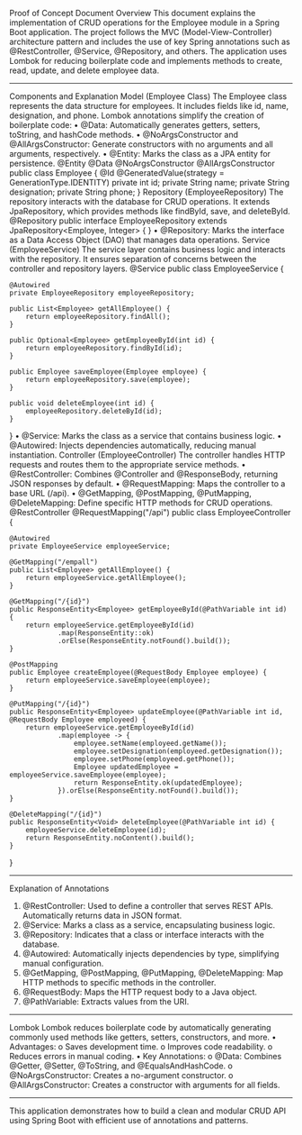 Proof of Concept Document
Overview This document explains the implementation of CRUD operations for the Employee module in a Spring Boot application. The project follows the MVC (Model-View-Controller) architecture pattern and includes the use of key Spring annotations such as @RestController, @Service, @Repository, and others. The application uses Lombok for reducing boilerplate code and implements methods to create, read, update, and delete employee data.
________________________________________
Components and Explanation
Model (Employee Class)
The Employee class represents the data structure for employees. It includes fields like id, name, designation, and phone. Lombok annotations simplify the creation of boilerplate code:
•	@Data: Automatically generates getters, setters, toString, and hashCode methods.
•	@NoArgsConstructor and @AllArgsConstructor: Generate constructors with no arguments and all arguments, respectively.
•	@Entity: Marks the class as a JPA entity for persistence.
@Entity
@Data
@NoArgsConstructor
@AllArgsConstructor
public class Employee {
    @Id
    @GeneratedValue(strategy = GenerationType.IDENTITY)
    private int id;
    private String name;
    private String designation;
    private String phone;
}
Repository (EmployeeRepository)
The repository interacts with the database for CRUD operations. It extends JpaRepository, which provides methods like findById, save, and deleteById.
@Repository
public interface EmployeeRepository extends JpaRepository<Employee, Integer> {
}
•	@Repository: Marks the interface as a Data Access Object (DAO) that manages data operations.
Service (EmployeeService)
The service layer contains business logic and interacts with the repository. It ensures separation of concerns between the controller and repository layers.
@Service
public class EmployeeService {

    @Autowired
    private EmployeeRepository employeeRepository;

    public List<Employee> getAllEmployee() {
        return employeeRepository.findAll();
    }

    public Optional<Employee> getEmployeeById(int id) {
        return employeeRepository.findById(id);
    }

    public Employee saveEmployee(Employee employee) {
        return employeeRepository.save(employee);
    }

    public void deleteEmployee(int id) {
        employeeRepository.deleteById(id);
    }
}
•	@Service: Marks the class as a service that contains business logic.
•	@Autowired: Injects dependencies automatically, reducing manual instantiation.
Controller (EmployeeController)
The controller handles HTTP requests and routes them to the appropriate service methods.
•	@RestController: Combines @Controller and @ResponseBody, returning JSON responses by default.
•	@RequestMapping: Maps the controller to a base URL (/api).
•	@GetMapping, @PostMapping, @PutMapping, @DeleteMapping: Define specific HTTP methods for CRUD operations.
@RestController
@RequestMapping("/api")
public class EmployeeController {

    @Autowired
    private EmployeeService employeeService;

    @GetMapping("/empall")
    public List<Employee> getAllEmployee() {
        return employeeService.getAllEmployee();
    }

    @GetMapping("/{id}")
    public ResponseEntity<Employee> getEmployeeById(@PathVariable int id) {
        return employeeService.getEmployeeById(id)
                .map(ResponseEntity::ok)
                .orElse(ResponseEntity.notFound().build());
    }

    @PostMapping
    public Employee createEmployee(@RequestBody Employee employee) {
        return employeeService.saveEmployee(employee);
    }

    @PutMapping("/{id}")
    public ResponseEntity<Employee> updateEmployee(@PathVariable int id, @RequestBody Employee employeed) {
        return employeeService.getEmployeeById(id)
                .map(employee -> {
                    employee.setName(employeed.getName());
                    employee.setDesignation(employeed.getDesignation());
                    employee.setPhone(employeed.getPhone());
                    Employee updatedEmployee = employeeService.saveEmployee(employee);
                    return ResponseEntity.ok(updatedEmployee);
                }).orElse(ResponseEntity.notFound().build());
    }

    @DeleteMapping("/{id}")
    public ResponseEntity<Void> deleteEmployee(@PathVariable int id) {
        employeeService.deleteEmployee(id);
        return ResponseEntity.noContent().build();
    }
}
________________________________________
Explanation of Annotations
1.	@RestController: Used to define a controller that serves REST APIs. Automatically returns data in JSON format.
2.	@Service: Marks a class as a service, encapsulating business logic.
3.	@Repository: Indicates that a class or interface interacts with the database.
4.	@Autowired: Automatically injects dependencies by type, simplifying manual configuration.
5.	@GetMapping, @PostMapping, @PutMapping, @DeleteMapping: Map HTTP methods to specific methods in the controller.
6.	@RequestBody: Maps the HTTP request body to a Java object.
7.	@PathVariable: Extracts values from the URI.
________________________________________
Lombok Lombok reduces boilerplate code by automatically generating commonly used methods like getters, setters, constructors, and more.
•	Advantages:
o	Saves development time.
o	Improves code readability.
o	Reduces errors in manual coding.
•	Key Annotations:
o	@Data: Combines @Getter, @Setter, @ToString, and @EqualsAndHashCode.
o	@NoArgsConstructor: Creates a no-argument constructor.
o	@AllArgsConstructor: Creates a constructor with arguments for all fields.
________________________________________
This application demonstrates how to build a clean and modular CRUD API using Spring Boot with efficient use of annotations and patterns.

